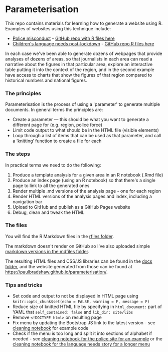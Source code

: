# Parameterisation

This repo contains materials for learning how to generate a website using R. Examples of websites using this technique include:

* [Police misconduct](https://sduiopc.github.io/test1) - [GitHub repo with R files here](https://github.com/BBC-Data-Unit/police_misconduct/tree/main/rfiles)
* [Children's language needs post-lockdown](https://senspeech.github.io/website/) - [GitHub repo R files here](https://github.com/BBC-Data-Unit/child-speech/tree/main/parameterisation)

In each case we've been able to generate dozens of webpages that provide analyses of dozens of areas, so that journalists in each area can read a narrative about the figures in that particular area, explore an interactive table putting it into the context of the region, and in the second example have access to charts that show the figures of that region compared to historical numbers and national figures.

### The principles

Parameterisation is the process of using a 'parameter' to generate multiple documents. In general terms the principles are:

* Create a parameter — this should be what you want to generate a different page for (e.g. region, police force)
* Limit code output to what should be in the HTML file (visible elements)
* Loop through a list of items that can be used as that parameter, and call a ‘knitting’ function to create a file for each

### The steps

In practical terms we need to do the following:

1. Produce a template analysis for a given area in an R notebook (.Rmd file)
2. Produce an index page (using an R notebook) so that there's a single page to link to all the generated ones
3. Render multiple .md versions of the analysis page - one for each region 
4. Render HTML versions of the analysis pages and index, including a navigation bar
5. Upload to GitHub and publish as a GitHub Pages website
6. Debug, clean and tweak the HTML

### The files

You will find the R Markdown files in the [rfiles folder](https://github.com/paulbradshaw/parameterisation/tree/main/rfiles). 

The markdown doesn't render on GitHub so I've also uploaded simple [markdown versions in the mdfiles folder](https://github.com/paulbradshaw/parameterisation/tree/main/mdfiles). 

The resulting HTML files and CSS/JS libraries can be found in the [docs folder](https://github.com/paulbradshaw/parameterisation/tree/main/docs), and the website generated from those can be found at https://paulbradshaw.github.io/parameterisation/.

### Tips and tricks

* Set code and output to not be displayed in HTML page using `knitr::opts_chunk$set(echo = FALSE, warning = F, message = F)`
* Reduce size of knitted HTML file by specifying in `html_document:` part of YAML that `self_contained: false` and `lib_dir: site/libs`
* Remove `<!DOCTYPE html>` on resulting page
* Fix menu by updating the Bootstrap JS link to the latest version - see [cleaning notebook](https://github.com/paulbradshaw/parameterisation/blob/main/rfiles/05cleaning.Rmd) for example code
* Check if the menu is too long and split it into sections of alphabet if needed - see [cleaning notebook for the police site for an example](https://github.com/BBC-Data-Unit/police_misconduct/blob/main/rfiles/03renderAndClean.Rmd) or the [cleaning notebook for the language needs story for a longer menu](https://github.com/BBC-Data-Unit/child-speech/blob/main/parameterisation/03renderandclean.Rmd)


